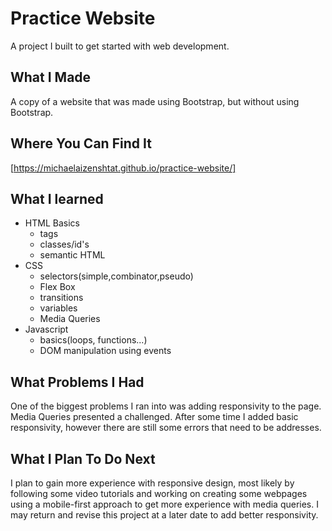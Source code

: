 # Practice Website
A project I built to get started with web development.

## What I Made
A copy of a website that was made using Bootstrap, but without using Bootstrap.

## Where You Can Find It
[https://michaelaizenshtat.github.io/practice-website/]

## What I learned
- HTML Basics
  - tags
  - classes/id's
  - semantic HTML
- CSS 
  - selectors(simple,combinator,pseudo)
  - Flex Box
  - transitions
  - variables
  - Media Queries
- Javascript
  - basics(loops, functions...)
  - DOM manipulation using events

## What Problems I Had
One of the biggest problems I ran into was adding responsivity to the page. Media Queries presented
a challenged. After some time I added basic responsivity, however there are still some errors that need
to be addresses. 

## What I Plan To Do Next
I plan to gain more experience with responsive design, most likely by following some video tutorials
and working on creating some webpages using a mobile-first approach to get more experience with media queries.
I may return and revise this project at a later date to add better responsivity.






